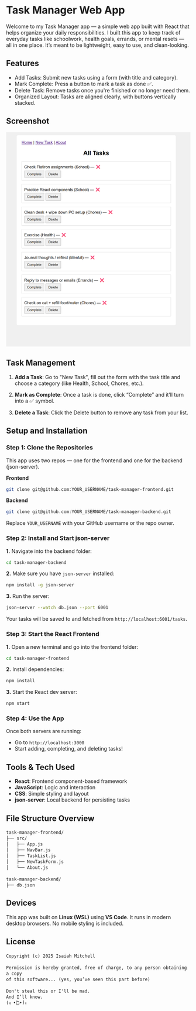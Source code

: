 # Task Manager Web App

Welcome to my Task Manager app — a simple web app built with React that helps organize your daily responsibilities. I built this app to keep track of everyday tasks like schoolwork, health goals, errands, or mental resets — all in one place. It’s meant to be lightweight, easy to use, and clean-looking.

## Features

- Add Tasks: Submit new tasks using a form (with title and category).
- Mark Complete: Press a button to mark a task as done ✅.
- Delete Task: Remove tasks once you're finished or no longer need them.
- Organized Layout: Tasks are aligned clearly, with buttons vertically stacked.

## Screenshot

![Task Manager Screenshot](./src/Screenshot.png)

## Task Management

1. **Add a Task**: Go to "New Task", fill out the form with the task title and choose a category (like Health, School, Chores, etc.).

2. **Mark as Complete**: Once a task is done, click “Complete” and it’ll turn into a ✅ symbol.

3. **Delete a Task**: Click the Delete button to remove any task from your list.

## Setup and Installation

### Step 1: Clone the Repositories

This app uses two repos — one for the frontend and one for the backend (json-server).

**Frontend**
```bash
git clone git@github.com:YOUR_USERNAME/task-manager-frontend.git
```

**Backend**
```bash
git clone git@github.com:YOUR_USERNAME/task-manager-backend.git
```

Replace `YOUR_USERNAME` with your GitHub username or the repo owner.

### Step 2: Install and Start json-server

**1.** Navigate into the backend folder:
```bash
cd task-manager-backend
```

**2.** Make sure you have `json-server` installed:
```bash
npm install -g json-server
```

**3.** Run the server:
```bash
json-server --watch db.json --port 6001
```

Your tasks will be saved to and fetched from `http://localhost:6001/tasks`.

### Step 3: Start the React Frontend

**1.** Open a new terminal and go into the frontend folder:
```bash
cd task-manager-frontend
```

**2.** Install dependencies:
```bash
npm install
```

**3.** Start the React dev server:
```bash
npm start
```

### Step 4: Use the App

Once both servers are running:
- Go to `http://localhost:3000`
- Start adding, completing, and deleting tasks!

## Tools & Tech Used

- **React**: Frontend component-based framework
- **JavaScript**: Logic and interaction
- **CSS**: Simple styling and layout
- **json-server**: Local backend for persisting tasks

## File Structure Overview

```plaintext
task-manager-frontend/
├── src/
│   ├── App.js
│   ├── NavBar.js
│   ├── TaskList.js
│   ├── NewTaskForm.js
│   └── About.js

task-manager-backend/
├── db.json
```

## Devices

This app was built on **Linux (WSL)** using **VS Code**. It runs in modern desktop browsers. No mobile styling is included.

## License

```MIT License
Copyright (c) 2025 Isaiah Mitchell

Permission is hereby granted, free of charge, to any person obtaining a copy
of this software... (yes, you’ve seen this part before)

Don't steal this or I'll be mad.  
And I’ll know.  
(ง •̀ᗝ•́)ง
```